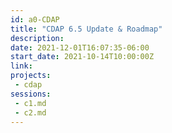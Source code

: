 ```yaml
---
id: a0-CDAP
title: "CDAP 6.5 Update & Roadmap"
description: 
date: 2021-12-01T16:07:35-06:00
start_date: 2021-10-14T10:00:00Z
link: 
projects: 
 - cdap
sessions: 
 - c1.md
 - c2.md
---
```




